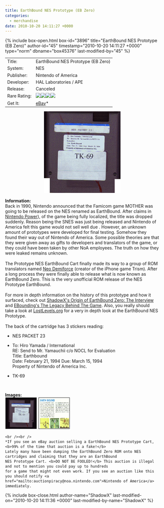 ```yaml
---
title: EarthBound NES Prototype (EB Zero)
categories:
  - merchandise
date: 2010-10-20 14:11:27 +0000
---
```

{% include box-open.html box-id="3896" title="EarthBound NES Prototype (EB Zero)" author-id="45" timestamp="2010-10-20 14:11:27 +0000" type="norm" dbname="box45376" last-modified-by="45" %}
<div class="gameinfo">
	<table>
		<tr>
			<td class="label">Title:</td>
			<td>EarthBound NES Prototype (EB Zero)</td>
		</tr>
		<tr>
			<td class="label">System:</td>
			<td>NES</td>
		</tr>
		<tr>
			<td class="label">Publisher:</td>
			<td>Nintendo of America</td>
		</tr>
		<tr>
			<td class="label">Developer:</td>
			<td>HAL Laboratories / APE</td>
		</tr>
		<tr>
			<td class="label">Release:</td>
			<td>Canceled</td>
		</tr>
		<tr>
			<td class="label">Rare Rating:</td>
			<td><img src="http - //starmen.net/merchandise/images/ness_icon.gif" /><img src="http - //starmen.net/merchandise/images/ness_icon.gif" /><img src="http - //starmen.net/merchandise/images/ness_icon.gif" /><img src="http - //starmen.net/merchandise/images/ness_icon.gif" /></td>
		</tr>
		<tr>
			<td class="label">Get It:</td>
			<td><a href="http://www.ebay.com">eBay</a>*</td>
		</tr>
	</table>
</div>

<p>
	<center>
	<img src="/merchandise/images/ebproto_title.png" border="0" title="EarthBound NES Prototype (EB Zero)" />
	</center>
</p>

<b>Information:</b>
	<br />
	Back in 1990, Nintendo announced that the Famicom game MOTHER was going to be released on the NES renamed as EarthBound.
	After claims in <a href="/merchandise/images/ebprotoad1.png">Nintendo Power</a>), of the game being fully localized,
	the title was dropped suddenly. Reason being the SNES was just being released and Nintendo of America felt this game 
	would not sell well due . However, an unknown amount of prototypes were developed for final testing. Somehow they 
	found their way out of Nintendo of America. Some possible theories are that they were given away as gifts to 
	developers and translators of the game, or they could have been taken by other NoA employees. The truth on how they 
	were leaked remains unknown.
	<br /><br />
	The Prototype NES EarthBound Cart finally made its way to a group of ROM translators named 
	<a href="http://www.demiforce.com/home.html">Neo Demiforce</a> (creator of the iPhone game Trism). After a long process they were finally able to release 
	what is now known as EarthBound Zero. This is the very unofficial ROM release of the NES Prototype EarthBound. 
	<br /><br />
	For more in depth information on the history of this prototype and how it surfaced, check out 
	<a href="http://starmen.net/vote/vote.php?id=14768">ShadowX's Origin of EarthBound Zero: The Interview</a> 
	and <a href="http://starmen.net/vote/vote.php?id=14357">EBounding's The Legacy Behind The Game</a>. Also, you really 
	should take a look at <a href="http://www.lostlevels.org/200407/200407-earthbound.shtml">LostLevels.org</a> for a 
	very in depth look at the EarthBound NES Prototype.
	<br /><br />
	The back of the cartridge has 3 stickers reading:
	<ul><li>
	NES PACKET 23
	</li></ul>
	<ul><li>
	To: Hiro Yamada / International
	<br />
	RE: Send to Mr. Yamauchii c/o NOCL for Evaluation<br />
	Title: Earthbound<br />
	Date: February 21, 1994 Due: March 15, 1994<br />
	Property of Nintendo of America Inc.
	</li></ul>
	<ul><li>
	TK-69
	</li></ul>
	<br />

<b>Images:</b>
	<br />
<a href="/merchandise/images/ebproto1.png" ><img src="/merchandise/images/ebproto1.png" title="Prototype Cart" border="1" width="100" height="100" hspace="1" /></a>
<a href="/merchandise/images/ebprotoad1.png" ><img src="/merchandise/images/ebprotoad1.png" title="Nintendo Power Article" border="1" width="100" height="100" hspace="1" /></a>

	<br /><br />
	*If you see an eBay auction selling a EarthBound NES Prototype Cart, <b>99% of the time that auction is a fake!</b> 
	Lately many have been dumping the EarthBound Zero ROM onto NES cartridges and claiming that they are an EarthBound 
	NES Prototype Cart. <b>DO NOT BE FOOLED!</b> This auction is illegal and not to mention you could pay up to hundreds 
	for a game that might not even work. If you see an auction like this you should notify <a href="mailto:auctionpiracy@noa.nintendo.com">Nintendo of America</a> 
	immediately.
{% include box-close.html author-name="ShadowX" last-modified-on="2010-10-20 14:11:36 +0000" last-modified-by-name="ShadowX" %}
